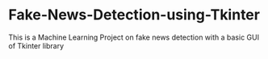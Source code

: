 # Fake-News-Detection-using-Tkinter
This is a Machine Learning Project on fake news detection with a basic GUI of Tkinter library
